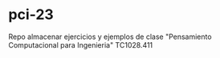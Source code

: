 # pci-23
Repo almacenar ejercicios y ejemplos de clase "Pensamiento Computacional para Ingenieria" TC1028.411
